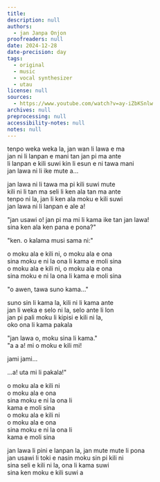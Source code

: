 ```yaml
---
title:
description: null
authors:
  - jan Janpa Onjon
proofreaders: null
date: 2024-12-28
date-precision: day
tags:
  - original
  - music
  - vocal synthesizer
  - utau
license: null
sources:
  - https://www.youtube.com/watch?v=ay-iZbKSnlw
archives: null
preprocessing: null
accessibility-notes: null
notes: null
---
```


tenpo weka weka la, jan wan li lawa e ma  \
jan ni li lanpan e mani tan jan pi ma ante  \
li lanpan e kili suwi kin li esun e ni tawa mani  \
jan lawa ni li ike mute a...

jan lawa ni li tawa ma pi kili suwi mute  \
kili ni li tan ma seli li ken ala tan ma ante  \
tenpo ni la, jan li ken ala moku e kili suwi  \
jan lawa ni li lanpan e ale a!

"jan usawi o! jan pi ma mi li kama ike tan jan lawa!  \
sina ken ala ken pana e pona?"

"ken. o kalama musi sama ni:"

o moku ala e kili ni, o moku ala e ona  \
sina moku e ni la ona li kama e moli sina  \
o moku ala e kili ni, o moku ala e ona  \
sina moku e ni la ona li kama e moli sina

"o awen, tawa suno kama..."

suno sin li kama la, kili ni li kama ante  \
jan li weka e selo ni la, selo ante li lon  \
jan pi pali moku li kipisi e kili ni la,  \
oko ona li kama pakala

"jan lawa o, moku sina li kama."  \
"a a a! mi o moku e kili mi!

jami jami...

...a! uta mi li pakala!"

o moku ala e kili ni  \
o moku ala e ona  \
sina moku e ni la ona li  \
kama e moli sina  \
o moku ala e kili ni  \
o moku ala e ona  \
sina moku e ni la ona li  \
kama e moli sina

jan lawa li pini e lanpan la, jan mute mute li pona  \
jan usawi li toki e nasin moku sin pi kili ni  \
sina seli e kili ni la, ona li kama suwi  \
sina ken moku e kili suwi a

